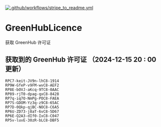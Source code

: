 [![.github/workflows/stripe_to_readme.yml](https://github.com/zjx-kimi/GreenHubLicence/actions/workflows/stripe_to_readme.yml/badge.svg)](https://github.com/zjx-kimi/GreenHubLicence/actions/workflows/stripe_to_readme.yml)
# GreenHubLicence
获取 GreenHub 许可证
## 获取到的 GreenHub 许可证 （2024-12-15 20 : 00 更新）
```
RPC7-keit-JV9n-lhC8-1914
RP9W-GfeP-v9FM-wvC8-AEF2
RP8E-bOVJ-aKcq-9TC8-0AAC
RP89-rjT0-dpag-qxC8-8428
RP7q-iq7O-NmPg-POC8-FAEA
RP7S-GDOM-Yz3q-z9C8-65AC
RP7D-0Qkp-qjBC-NOC8-C6A5
RP6U-ZD73-j8aT-6vC8-5D67
RP6E-Q2A3-dIf0-IxC8-C047
RP5v-luvE-30zR-bLC8-DBF5
```
